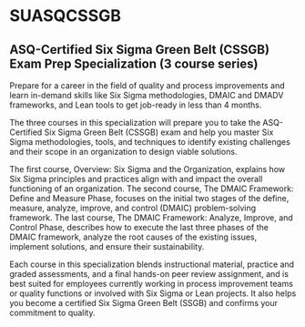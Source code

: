 # SUASQCSSGB

## ASQ-Certified Six Sigma Green Belt (CSSGB) Exam Prep Specialization (3 course series)

Prepare for a career in the field of quality and process improvements and learn in-demand skills like Six Sigma methodologies, DMAIC and DMADV frameworks, and Lean tools to get job-ready in less than 4 months.

The three courses in this specialization will prepare you to take the ASQ-Certified Six Sigma Green Belt (CSSGB) exam and help you master Six Sigma methodologies, tools, and techniques to identify existing challenges and their scope in an organization to design viable solutions.

The first course, Overview: Six Sigma and the Organization, explains how Six Sigma principles and practices align with and impact the overall functioning of an organization. The second course, The DMAIC Framework: Define and Measure Phase, focuses on the initial two stages of the define, measure, analyze, improve, and control (DMAIC) problem-solving framework. The last course, The DMAIC Framework: Analyze, Improve, and Control Phase, describes how to execute the last three phases of the DMAIC framework, analyze the root causes of the existing issues, implement solutions, and ensure their sustainability.

Each course in this specialization blends instructional material, practice and graded assessments, and a final hands-on peer review assignment, and is best suited for employees currently working in process improvement teams or quality functions or involved with Six Sigma or Lean projects. It also helps you become a certified Six Sigma Green Belt (SSGB) and confirms your commitment to quality.
